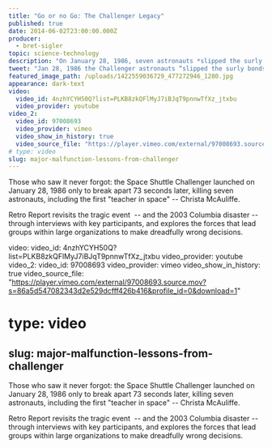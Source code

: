 ```yaml
---
title: "Go or no Go: The Challenger Legacy"
published: true
date: 2014-06-02T23:00:00.000Z
producer:
  - bret-sigler
topic: science-technology
description: "On January 28, 1986, seven astronauts *slipped the surly bonds of earth to touch the face of God.* America’s space program was never the same."
tweet: "Jan 28, 1986 the Challenger astronauts “slipped the surly bonds of earth to touch the face of God.”"
featured_image_path: /uploads/1422559036729_477272946_1280.jpg
appearance: dark-text
video:
  video_id: 4nzhYCYH50Q?list=PLKB8zkQFlMyJ7iBJqT9pnnwTfXz_jtxbu
  video_provider: youtube
video_2:
  video_id: 97008693
  video_provider: vimeo
  video_show_in_history: true
  video_source_file: "https://player.vimeo.com/external/97008693.source.mov?s=86a5d547082343d2e529dcfff426b416&profile_id=0&download=1"
# type: video
slug: major-malfunction-lessons-from-challenger
---
```


Those who saw it never forgot: the Space Shuttle Challenger launched on January 28, 1986 only to break apart 73 seconds later, killing seven astronauts, including the first "teacher in space" -- Christa McAuliffe.

Retro Report revisits the tragic event  -- and the 2003 Columbia disaster -- through interviews with key participants, and explores the forces that lead groups within large organizations to make dreadfully wrong decisions.

video:
  video_id: 4nzhYCYH50Q?list=PLKB8zkQFlMyJ7iBJqT9pnnwTfXz_jtxbu
  video_provider: youtube
video_2:
  video_id: 97008693
  video_provider: vimeo
  video_show_in_history: true
  video_source_file: "https://player.vimeo.com/external/97008693.source.mov?s=86a5d547082343d2e529dcfff426b416&profile_id=0&download=1"
# type: video
slug: major-malfunction-lessons-from-challenger
---

Those who saw it never forgot: the Space Shuttle Challenger launched on January 28, 1986 only to break apart 73 seconds later, killing seven astronauts, including the first "teacher in space" -- Christa McAuliffe.

Retro Report revisits the tragic event  -- and the 2003 Columbia disaster -- through interviews with key participants, and explores the forces that lead groups within large organizations to make dreadfully wrong decisions.

